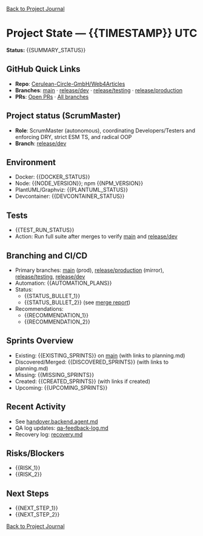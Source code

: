 [Back to Project Journal](../)

# Project State — {{TIMESTAMP}} UTC

**Status:** {{SUMMARY_STATUS}}

## GitHub Quick Links
- **Repo**: [Cerulean-Circle-GmbH/Web4Articles](https://github.com/Cerulean-Circle-GmbH/Web4Articles)
- **Branches**: [main](https://github.com/Cerulean-Circle-GmbH/Web4Articles/tree/main) · [release/dev](https://github.com/Cerulean-Circle-GmbH/Web4Articles/tree/release/dev) · [release/testing](https://github.com/Cerulean-Circle-GmbH/Web4Articles/tree/release/testing) · [release/production](https://github.com/Cerulean-Circle-GmbH/Web4Articles/tree/release/production)
- **PRs**: [Open PRs](https://github.com/Cerulean-Circle-GmbH/Web4Articles/pulls) · [All branches](https://github.com/Cerulean-Circle-GmbH/Web4Articles/branches)

## Project status (ScrumMaster)
- **Role**: ScrumMaster (autonomous), coordinating Developers/Testers and enforcing DRY, strict ESM TS, and radical OOP
- **Branch**: [release/dev](https://github.com/Cerulean-Circle-GmbH/Web4Articles/tree/release/dev)

## Environment
- Docker: {{DOCKER_STATUS}}
- Node: {{NODE_VERSION}}; npm {{NPM_VERSION}}
- PlantUML/Graphviz: {{PLANTUML_STATUS}}
- Devcontainer: {{DEVCONTAINER_STATUS}}

## Tests
- {{TEST_RUN_STATUS}}
- Action: Run full suite after merges to verify [main](https://github.com/Cerulean-Circle-GmbH/Web4Articles/tree/main) and [release/dev](https://github.com/Cerulean-Circle-GmbH/Web4Articles/tree/release/dev)

## Branching and CI/CD
- Primary branches: [main](https://github.com/Cerulean-Circle-GmbH/Web4Articles/tree/main) (prod), [release/production](https://github.com/Cerulean-Circle-GmbH/Web4Articles/tree/release/production) (mirror), [release/testing](https://github.com/Cerulean-Circle-GmbH/Web4Articles/tree/release/testing), [release/dev](https://github.com/Cerulean-Circle-GmbH/Web4Articles/tree/release/dev)
- Automation: {{AUTOMATION_PLANS}}
- Status:
  - {{STATUS_BULLET_1}}
  - {{STATUS_BULLET_2}} (see [merge report](../../merge-report-sprint-9.md))
- Recommendations:
  - {{RECOMMENDATION_1}}
  - {{RECOMMENDATION_2}}

## Sprints Overview
- Existing: {{EXISTING_SPRINTS}} on [main](https://github.com/Cerulean-Circle-GmbH/Web4Articles/tree/main) (with links to planning.md)
- Discovered/Merged: {{DISCOVERED_SPRINTS}} (with links to planning.md)
- Missing: {{MISSING_SPRINTS}}
- Created: {{CREATED_SPRINTS}} (with links if created)
- Upcoming: {{UPCOMING_SPRINTS}}

## Recent Activity
- See [handover.backend.agent.md](../../handover.backend.agent.md)
- QA log updates: [qa-feedback-log.md](../../qa-feedback-log.md)
- Recovery log: [recovery.md](../../recovery.md)

## Risks/Blockers
- {{RISK_1}}
- {{RISK_2}}

## Next Steps
- {{NEXT_STEP_1}}
- {{NEXT_STEP_2}}

[Back to Project Journal](../)